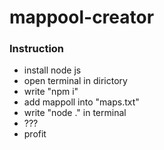 # mappool-creator
### Instruction
- install node js
- open terminal in dirictory
- write "npm i"
- add mappoll into "maps.txt"
- write "node ." in terminal
- ???
- profit
